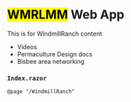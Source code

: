 ﻿# <mark>WMRLMM</mark> Web App
This is for WindmillRanch content
- Videos
- Permaculture Design docs
- Bisbee area networking

### `Index.razor`
```html
@page "/WindmillRanch"
```